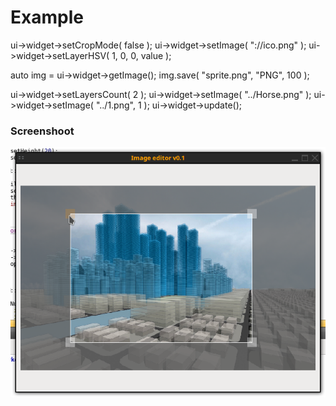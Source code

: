 # Example

ui->widget->setCropMode( false );
ui->widget->setImage( "://ico.png" );
ui->widget->setLayerHSV( 1, 0, 0, value );

auto img = ui->widget->getImage();
img.save( "sprite.png", "PNG", 100 );

ui->widget->setLayersCount( 2 );
ui->widget->setImage( "../Horse.png" );
ui->widget->setImage( "../1.png", 1 );
ui->widget->update();

### Screenshoot
![Sample image](index.png)
